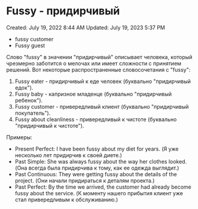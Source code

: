 # Fussy - придирчивый

Created: July 19, 2022 8:44 AM
Updated: July 19, 2023 5:37 PM

- fussy customer
- Fussy guest

Слово "fussy" в значении "придирчивый" описывает человека, который чрезмерно заботится о мелочах или имеет сложности с принятием решений. Вот некоторые распространенные словосочетания с "fussy":

1. Fussy eater - придирчивый к еде человек (буквально "придирчивый едок").
2. Fussy baby - капризное младенце (буквально "придирчивый ребенок").
3. Fussy customer - привередливый клиент (буквально "придирчивый покупатель").
4. Fussy about cleanliness - привередливый к чистоте (буквально "придирчивый к чистоте").

Примеры:

- Present Perfect: I have been fussy about my diet for years. (Я уже несколько лет придирчив к своей диете.)
- Past Simple: She was always fussy about the way her clothes looked. (Она всегда была придирчива к тому, как ее одежда выглядит.)
- Past Continuous: They were getting fussy about the details of the project. (Они начали придираться к деталям проекта.)
- Past Perfect: By the time we arrived, the customer had already become fussy about the service. (К моменту нашего прибытия клиент уже стал привередливым к обслуживанию.)